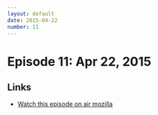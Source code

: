 ```yaml
---
layout: default
date: 2015-04-22
number: 11
---
```


# Episode 11: Apr 22, 2015

## Links
* [Watch this episode on air mozilla](https://air.mozilla.org/the-joy-of-coding-mconley-livehacks-on-firefox-episode-11/)
